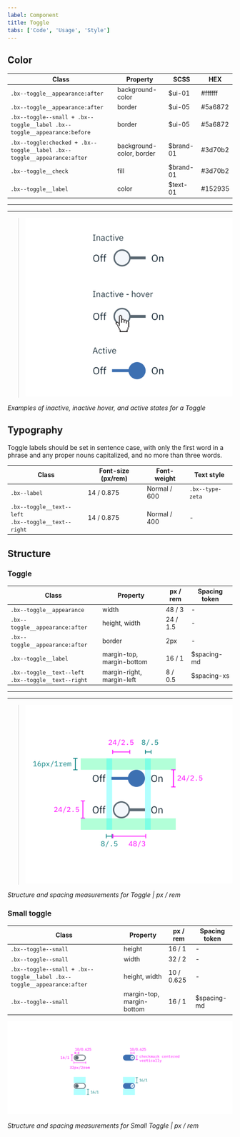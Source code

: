 ```yaml
---
label: Component
title: Toggle
tabs: ['Code', 'Usage', 'Style']
---
```


## Color

| Class                                                                    | Property                 | SCSS      | HEX     |
| ------------------------------------------------------------------------ | ------------------------ | --------- | ------- |
| `.bx--toggle__appearance:after`                                          | background-color         | $ui-01    | #ffffff |
| `.bx--toggle__appearance:after`                                          | border                   | $ui-05    | #5a6872 |
| `.bx--toggle--small + .bx--toggle__label .bx--toggle__appearance:before` | border                   | $ui-05    | #5a6872 |
| `.bx--toggle:checked + .bx--toggle__label .bx--toggle__appearance:after` | background-color, border | $brand-01 | #3d70b2 |
| `.bx--toggle__check`                                                     | fill                     | $brand-01 | #3d70b2 |
| `.bx--toggle__label`                                                     | color                    | $text-01  | #152935 |

---

---

> ![Inactive, inactive hover, and active states for a Toggle](images/toggle-style-1.png)

_Examples of inactive, inactive hover, and active states for a Toggle_

## Typography

Toggle labels should be set in sentence case, with only the first word in a phrase and any proper nouns capitalized, and no more than three words.

| Class                                                      | Font-size (px/rem) | Font-weight  | Text style       |
| ---------------------------------------------------------- | ------------------ | ------------ | ---------------- |
| `.bx--label`                                               | 14 / 0.875         | Normal / 600 | `.bx--type-zeta` |
| `.bx--toggle__text--left` </br> `.bx--toggle__text--right` | 14 / 0.875         | Normal / 400 | -                |

## Structure

### Toggle

| Class                                                      | Property                  | px / rem | Spacing token |
| ---------------------------------------------------------- | ------------------------- | -------- | ------------- |
| `.bx--toggle__appearance`                                  | width                     | 48 / 3   | -             |
| `.bx--toggle__appearance:after`                            | height, width             | 24 / 1.5 | -             |
| `.bx--toggle__appearance:after`                            | border                    | 2px      | -             |
| `.bx--toggle__label`                                       | margin-top, margin-bottom | 16 / 1   | $spacing-md   |
| `.bx--toggle__text--left` </br> `.bx--toggle__text--right` | margin-right, margin-left | 8 / 0.5  | $spacing-xs   |

---

---

> ![Structure and spacing measurements for toggle](images/toggle-style-2.png)

_Structure and spacing measurements for Toggle | px / rem_

### Small toggle

| Class                                                                   | Property                  | px / rem   | Spacing token |
| ----------------------------------------------------------------------- | ------------------------- | ---------- | ------------- |
| `.bx--toggle--small`                                                    | height                    | 16 / 1     | -             |
| `.bx--toggle--small`                                                    | width                     | 32 / 2     | -             |
| `.bx--toggle--small + .bx--toggle__label .bx--toggle__appearance:after` | height, width             | 10 / 0.625 | -             |
| `.bx--toggle--small`                                                    | margin-top, margin-bottom | 16 / 1     | $spacing-md   |

![Structure and spacing measurements for small toggle](images/toggle-style-3.png)

_Structure and spacing measurements for Small Toggle | px / rem_
